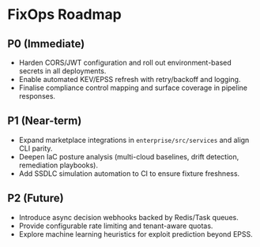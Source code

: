 # FixOps Roadmap

## P0 (Immediate)
- Harden CORS/JWT configuration and roll out environment-based secrets in all deployments.
- Enable automated KEV/EPSS refresh with retry/backoff and logging.
- Finalise compliance control mapping and surface coverage in pipeline responses.

## P1 (Near-term)
- Expand marketplace integrations in `enterprise/src/services` and align CLI parity.
- Deepen IaC posture analysis (multi-cloud baselines, drift detection, remediation playbooks).
- Add SSDLC simulation automation to CI to ensure fixture freshness.

## P2 (Future)
- Introduce async decision webhooks backed by Redis/Task queues.
- Provide configurable rate limiting and tenant-aware quotas.
- Explore machine learning heuristics for exploit prediction beyond EPSS.

